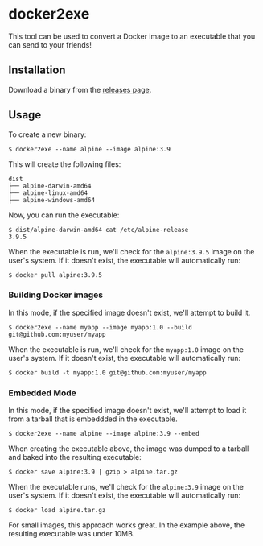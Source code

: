 # docker2exe

This tool can be used to convert a Docker image to an executable that you can send to your friends!

## Installation

Download a binary from the [releases page](https://github.com/rzane/docker2exe/releases).

## Usage

To create a new binary:

    $ docker2exe --name alpine --image alpine:3.9

This will create the following files:

    dist
    ├── alpine-darwin-amd64
    ├── alpine-linux-amd64
    ├── alpine-windows-amd64

Now, you can run the executable:

    $ dist/alpine-darwin-amd64 cat /etc/alpine-release
    3.9.5

When the executable is run, we'll check for the `alpine:3.9.5` image on the user's system. If it doesn't exist, the executable will automatically run:

    $ docker pull alpine:3.9.5

### Building Docker images

In this mode, if the specified image doesn't exist, we'll attempt to build it.

    $ docker2exe --name myapp --image myapp:1.0 --build git@github.com:myuser/myapp

When the executable is run, we'll check for the `myapp:1.0` image on the user's system. If it doesn't exist, the executable will automatically run:

    $ docker build -t myapp:1.0 git@github.com:myuser/myapp

### Embedded Mode

In this mode, if the specified image doesn't exist, we'll attempt to load it from a tarball that is embeddded in the executable.

    $ docker2exe --name alpine --image alpine:3.9 --embed

When creating the executable above, the image was dumped to a tarball and baked into the resulting executable:

    $ docker save alpine:3.9 | gzip > alpine.tar.gz

When the executable runs, we'll check for the `alpine:3.9` image on the user's system. If it doesn't exist, the executable will automatically run:

    $ docker load alpine.tar.gz

For small images, this approach works great. In the example above, the resulting executable was under 10MB.
